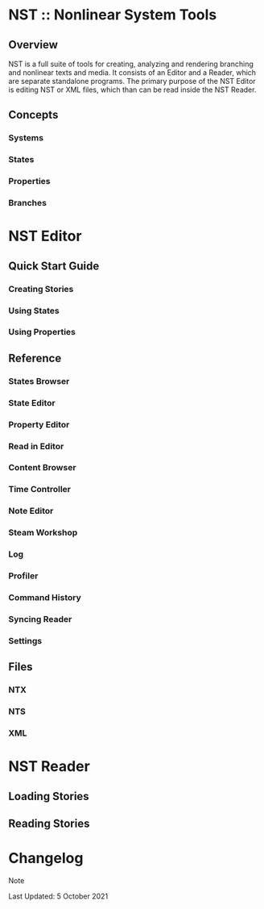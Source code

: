 # NST :: Nonlinear System Tools
## Overview
NST is a full suite of tools for creating, analyzing and rendering branching and nonlinear texts and media. It consists of an Editor and a Reader, which are separate standalone programs. The primary purpose of the NST Editor is editing NST or XML files, which than can be read inside the NST Reader. 

## Concepts
### Systems
### States
### Properties
### Branches
# NST Editor
## Quick Start Guide
### Creating Stories
### Using States
### Using Properties
## Reference
### States Browser
### State Editor
### Property Editor
### Read in Editor
### Content Browser
### Time Controller
### Note Editor
### Steam Workshop
### Log
### Profiler
### Command History
### Syncing Reader
### Settings
## Files
### NTX
### NTS
### XML
# NST Reader
## Loading Stories
## Reading Stories
# Changelog
> [!NOTE]
Last Updated: 5 October 2021